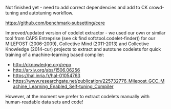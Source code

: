 Not finished yet - need to add correct dependencies and
add to CK crowd-tuning and autotuning workflow.

https://github.com/benchmark-subsetting/cere

Improved/updated version of codelet extractor -
we used our own or similar tool from CAPS Entreprise 
(see ck find soft:tool.codelet-finder)) for our 
MILEPOST (2006-2009), Collective Mind (2011-2013)
and Collective Knowledge (2014-cur) projects 
to extract and autotune codelets for quick training 
of a machine-learning based compiler:

* http://cknowledge.org/repo
* http://arxiv.org/abs/1506.06256
* https://hal.inria.fr/hal-01054763
* https://www.researchgate.net/publication/225732776_Milepost_GCC_Machine_Learning_Enabled_Self-tuning_Compiler

However, at the moment we prefer to extract codelets manually
with human-readable data sets and code!
